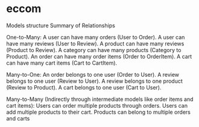 # eccom

Models structure
Summary of Relationships

One-to-Many:
A user can have many orders (User to Order).
A user can have many reviews (User to Review).
A product can have many reviews (Product to Review).
A category can have many products (Category to Product).
An order can have many order items (Order to OrderItem).
A cart can have many cart items (Cart to CartItem).

Many-to-One:
An order belongs to one user (Order to User).
A review belongs to one user (Review to User).
A review belongs to one product (Review to Product).
A cart belongs to one user (Cart to User).

Many-to-Many (Indirectly through intermediate models like order items and cart items):
Users can order multiple products through orders.
Users can add multiple products to their cart.
Products can belong to multiple orders and carts
